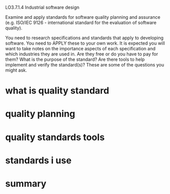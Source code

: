 LO3.7.1.4
Industrial software design

Examine and apply standards for software quality planning and assurance (e.g. ISO/IEC 9126 - international standard for the evaluation of software quality).

You need to research specifications and standards that apply to developing software.  You need to APPLY these to your own work.  It is expected you will want to take notes on the importance aspects of each specification and which industries they are used in.  Are they free or do you have to pay for them?  What is the purpose of the standard? Are there tools to help implement and verify the standard(s)?  These are some of the questions you might ask.

# what is quality standard

# quality planning

# quality standards tools

# standards i use

# summary
